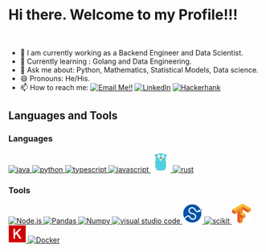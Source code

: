 # Hi there. Welcome to my Profile!!!

<!-- ![](https://visitor-badge.glitch.me/badge?page_id=abhisheknaiidu.abhisheknaiidu) -->

<br />

- 🔭 I am currently working as a Backend Engineer and Data Scientist.
- 🌱 Currently learning : Golang and Data Engineering.
- 💬 Ask me about: Python, Mathematics, Statistical Models, Data science.
- 😄 Pronouns: He/His.
- 📫 How to reach me: <a href="mailto:giovani.angelo@gmail.com">![Email Me!!](https://img.shields.io/badge/Gmail-D14836?style=for-the-badge&logo=gmail&logoColor=white)</a> <a href="https://www.linkedin.com/in/giovaninobrega/">![LinkedIn](https://img.shields.io/badge/LinkedIn-0077B5?style=for-the-badge&logo=linkedin&logoColor=white)</a> <a href="https://www.hackerrank.com/giovani_angelo">![Hackerhank](https://img.shields.io/badge/-Hackerrank-2EC866?style=for-the-badge&logo=HackerRank&logoColor=white)</a>

## Languages and Tools
### Languages
[
<img alt="java" width="40px" src="https://img.icons8.com/color/240/000000/java-coffee-cup-logo.png">
](https://docs.oracle.com/en/java/)
[
<img alt="python" width="40px" src="https://img.icons8.com/color/240/000000/python.png">
](https://www.python.org/)
[
<img alt="typescript" width="40px" src="https://img.icons8.com/color/240/000000/typescript.png">
](https://www.typescriptlang.org/)
[
<img alt="javascript" width="40px" src="https://img.icons8.com/color/48/000000/javascript.png">
](https://developer.mozilla.org/en-US/docs/Web/JavaScript)
[
<img alt="golang" width="40px" src=".imgs/golang.png">
](https://go.dev/)
[
<img alt="rust" width="40px" src="https://www.fpcomplete.com/wp-content/uploads/2023/04/rust-logo-512x512_white.png"/>](https://www.rust-lang.org/)

### Tools
[
<img alt="Node.js" width="40px" src="https://img.icons8.com/color/240/000000/nodejs.png">
](https://nodejs.org/en/)
[
<img alt="Pandas" width="35px" src="https://pandas.pydata.org//static/img/favicon_white.ico" />
](https://pandas.pydata.org/)
[
<img alt="Numpy" width="40px" src="https://img.icons8.com/color/2x/numpy.png">
](https://numpy.org/)
[
<img alt="visual studio code" width="40px" src="https://img.icons8.com/fluent/240/000000/visual-studio-code-2019.png" />
](https://code.visualstudio.com/)
[
<img alt="Scipy" width="40px" src=".imgs/scipy.svg" />
](https://scipy.org/)
[
<img alt="scikit" width="64px" src="https://upload.wikimedia.org/wikipedia/commons/0/05/Scikit_learn_logo_small.svg" />
](https://scikit-learn.org/)
[
<img alt="Tensorflow" width="38px" src=".imgs/tensorflow.svg" />
](https://www.tensorflow.org/)
[
<img alt="Keras" width="35px" src=".imgs/keras.png" />
](https://keras.io/)
[
<img alt="Docker" width="40px" src="https://img.icons8.com/fluency/48/000000/docker.png" />
](https://www.docker.com/)

<!-- ## Stats
[![GitHub stats](https://github-readme-stats.vercel.app/api?username=GiovaniGitHub&theme=default)](https://github.com/anuraghazra/github-readme-stats)

## Top Languages
[![Top Langs](https://github-readme-stats.vercel.app/api/top-langs/?username=GiovaniGithub&langs_count=8)](https://github.com/anuraghazra/github-readme-stats) -->

